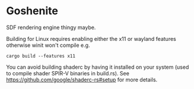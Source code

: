 # Goshenite

SDF rendering engine thingy maybe.

Building for Linux requires enabling either the x11 or wayland features otherwise winit won't compile e.g.
```shell
cargo build --features x11
```

You can avoid building shaderc by having it installed on your system (used to compile shader SPIR-V binaries in build.rs). See https://github.com/google/shaderc-rs#setup for more details.